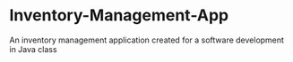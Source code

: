 # Inventory-Management-App
An inventory management application created for a software development in Java class
